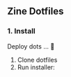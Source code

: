 ## Zine Dotfiles

### 1. Install

Deploy dots ... 🐜

1. Clone dotfiles
2. Run installer:

```sh

```
